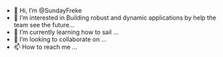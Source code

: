 - 👋 Hi, I’m @SundayFreke
- 👀 I’m interested in Building robust and dynamic applications by help the team see the future...
- 🌱 I’m currently learning how to sail ...
- 💞️ I’m looking to collaborate on ...
- 📫 How to reach me ...

<!---
SundayFreke/SundayFreke is a ✨ special ✨ repository because its `README.md` (this file) appears on your GitHub profile.
You can click the Preview link to take a look at your changes.
--->
